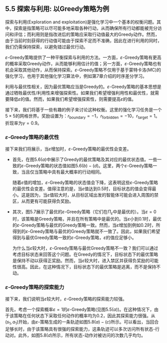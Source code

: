 ## 5.5 探索与利用: 以Greedy策略为例

探索与利用(Exploration and exploitation)是强化学习中一个基本的权衡问题。其中，探索是指策略可以尽可能多地采取各种行动，从而确保所有行动都能被充分访问和评估；而利用则是指改进后的策略应采取行动值最大的Greedy动作。然而，由于当前时刻获得的行动值可能由于探索不足而不准确，因此在进行利用的同时，我们仍需保持探索，以避免错过最优行动。

$\varepsilon$-Greedy策略提供了一种平衡探索与利用的方法。一方面，$\varepsilon$-Greedy策略有更高的概率采取Greedy动作，从而能够利用估计的值；另一方面，$\varepsilon$-Greedy策略也有机会采取其他动作，从而保持探索。$\varepsilon$-Greedy策略不仅用于基于蒙特卡洛(MC)的强化学习，也用于其他强化学习算法中，例如第$7$章介绍的时序差分学习。

利用与最优性相关，因为最优策略应当是Greedy的。$\varepsilon$-Greedy策略的基本思想是通过牺牲最优性/利用性来增强探索性。如果我们希望增强利用性和最优性，就需要降低$\varepsilon$的值。然而，如果我们希望增强探索性，则需要提高$\varepsilon$的值。

接下来，我们将基于一些有趣的例子来讨论这种权衡。这里的强化学习任务是一个$5\times 5$的网格世界。奖励设置为：$r_\text{boundary} = −1$，$r_\text{forbidden} = −10$，$r_\text{target} = 1$。折现率为$\gamma= 0.9$。

### $\varepsilon$-Greedy策略的最优性

接下来我们将展示，当$\varepsilon$增加时，$\varepsilon$-Greedy策略的最优性会变差。

- 首先，在图$5.6(a)$中展示了Greedy的最优策略及其对应的最优状态值。一些一致的$\varepsilon$-Greedy策略的状态值如图$5.6(b)-(d)$。这里，两个$\varepsilon$-Greedy策略一致，当且仅当策略中具有最大概率的行动相同。

    随着$\varepsilon$值的增加，$\varepsilon$-Greedy策略的状态值会下降，这表明这些$\varepsilon$-Greedy策略的最优性会变差。值得注意的是，当$\varepsilon$值达到$0.5$时，目标状态的值会变得最小。这是因为，当$\varepsilon$值较大时，从目标区域出发的智能体可能会进入周围的禁区，从而更有可能获得负奖励。

- 其次，图$5.7$展示了最优的$\varepsilon$-Greedy策略（它们在$\Pi_\varepsilon$中是最优的）。当$\varepsilon=0$时，该策略是Greedy策略，并且在所有策略中是最优的。当$\varepsilon$小到$0.1$时，最优的$\varepsilon$-Greedy策略与最优的Greedy策略一致。然而，当$\varepsilon$增加到例如$0.2$时，所得到的$\varepsilon$-Greedy策略与最优的Greedy策略就不一致了。因此，如果我们希望得到与最优Greedy策略一致的$\varepsilon$-Greedy策略，$\varepsilon$的值应足够小。

    为什么当$\varepsilon$较大时，$\varepsilon$-Greedy策略与最优Greedy策略不一致？我们可以通过考虑目标状态来回答这个问题。在Greedy的情况下，目标状态下的最优策略是保持不动以获得正奖励。然而，当$\varepsilon$较大时，进入禁区并获得负奖励的可能性很高。因此，在这种情况下，目标状态下的最优策略是逃离，而不是保持不动。

### $\varepsilon$-Greedy策略的探索能力

接下来，我们说明当$\varepsilon$较大时，$\varepsilon$-Greedy策略的探索能力较强。

首先，考虑一个探索概率$\varepsilon=1$的$\varepsilon$-Greedy策略(见图$5.5(a)$)。在这种情况下，由于该策略在任何状态下采取任何动作的概率均为$0.2$，因此其探索能力很强。从$(s_1,a_1)$开始，由$\varepsilon$-策略生成的一条轨迹如图$5.8(a)-(c)$所示。可以看出，当回合足够长时，由于该策略具有很强的探索能力，这条轨迹可以多次访问所有状态-行动对。此外，如图$5.8(d)$所示，所有状态-动作对被访问的次数几乎均匀。
